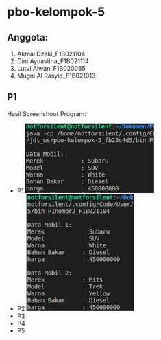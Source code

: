 # pbo-kelompok-5

## Anggota: 
1. Akmal Dzaki_F1B021104
2. Dini Ayuastina_F1B021114
3. Lutvi Alwan_F1B020065
4. Mugni Al Rasyid_F1B021013
   
## P1
Hasil Screenshoot Program:
- P1 <img src="https://github.com/maljackvroh/pbo-kelompok-5/blob/master/assets/nomor1.png">
- P2 <img src="https://github.com/maljackvroh/pbo-kelompok-5/blob/master/assets/no2.png">
- P3 <img src="">
- P4 <img src="">
- P5 <img src="">
